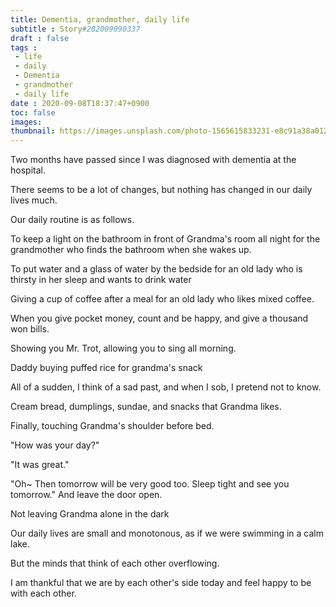 ```yaml
---
title: Dementia, grandmother, daily life
subtitle : Story#202009090337
draft : false
tags :
 - life
 - daily
 - Dementia
 - grandmother
 - daily life
date : 2020-09-08T18:37:47+0900
toc: false
images: 
thumbnail: https://images.unsplash.com/photo-1565615833231-e8c91a38a012?ixlib=rb-1.2.1&q=80&fm=jpg&crop=entropy&cs=tinysrgb&w=1080&fit=max&ixid=eyJhcHBfaWQiOjE1NTU0OX0
---
```


Two months have passed since I was diagnosed with dementia at the hospital.  

There seems to be a lot of changes, but nothing has changed in our daily lives much.  

Our daily routine is as follows.  

To keep a light on the bathroom in front of Grandma's room all night for the grandmother who finds the bathroom when she wakes up.  

To put water and a glass of water by the bedside for an old lady who is thirsty in her sleep and wants to drink water  

Giving a cup of coffee after a meal for an old lady who likes mixed coffee.  

When you give pocket money, count and be happy, and give a thousand won bills.  

Showing you Mr. Trot, allowing you to sing all morning.  

Daddy buying puffed rice for grandma's snack  

All of a sudden, I think of a sad past, and when I sob, I pretend not to know.  

Cream bread, dumplings, sundae, and snacks that Grandma likes.  

Finally, touching Grandma's shoulder before bed.  

"How was your day?"  

"It was great."  

"Oh~ Then tomorrow will be very good too. Sleep tight and see you tomorrow." And leave the door open.  

Not leaving Grandma alone in the dark  

Our daily lives are small and monotonous, as if we were swimming in a calm lake.  

But the minds that think of each other overflowing.  

I am thankful that we are by each other's side today and feel happy to be with each other.  

